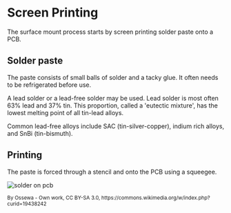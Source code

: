 # Screen Printing

The surface mount process starts by screen printing solder paste onto a PCB.

## Solder paste

 The paste consists of small balls of solder and a tacky glue. It often needs to be refrigerated before use.

A lead solder or a lead-free solder may be used. Lead solder is most often 63% lead and 37% tin. This proportion, called a 'eutectic mixture', has the lowest melting point of all tin-lead alloys.

Common lead-free alloys include SAC (tin-silver-copper), indium rich alloys, and SnBi (tin-bismuth). 

## Printing

The paste is forced through a stencil and onto the PCB using a squeegee. 

<img class="img-responsive" src="https://upload.wikimedia.org/wikipedia/commons/thumb/1/11/Solder_Paste_Printed_on_a_PCB.jpg/440px-Solder_Paste_Printed_on_a_PCB.jpg" alt="solder on pcb">
<p><sub>By Ossewa - Own work, CC BY-SA 3.0, https://commons.wikimedia.org/w/index.php?curid=19438242</sub></p>
